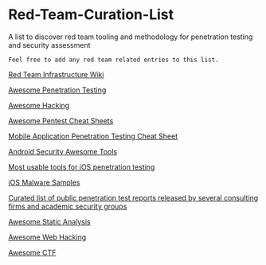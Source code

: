 # Red-Team-Curation-List
A list to discover red team tooling and methodology for penetration testing and security assessment

    Feel free to add any red team related entries to this list.

[Red Team Infrastructure Wiki](https://github.com/bluscreenofjeff/Red-Team-Infrastructure-Wiki)

[Awesome Penetration Testing](https://github.com/enaqx/awesome-pentest)

[Awesome Hacking](https://github.com/Hack-with-Github/Awesome-Hacking)

[Awesome Pentest Cheat Sheets ](https://github.com/coreb1t/awesome-pentest-cheat-sheets)

[Mobile Application Penetration Testing Cheat Sheet](https://github.com/tanprathan/MobileApp-Pentest-Cheatsheet)

[Android Security Awesome Tools](https://github.com/ashishb/android-security-awesome#tools)

[Most usable tools for iOS penetration testing](https://github.com/ansjdnakjdnajkd/iOS)

[iOS Malware Samples](https://github.com/ashishb/ios-malware)

[Curated list of public penetration test reports released by several consulting firms and academic security groups](https://github.com/juliocesarfort/public-pentesting-reports)

[Awesome Static Analysis](https://github.com/mre/awesome-static-analysis)

[Awesome Web Hacking](https://github.com/infoslack/awesome-web-hacking)

[Awesome CTF](https://github.com/We5ter/Awesome-Platforms/blob/master/CTF-Platforms.md)
